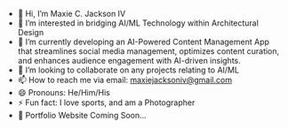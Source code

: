 - 👋 Hi, I’m Maxie C. Jackson IV
- 👀 I’m interested in bridging AI/ML Technology within Architectural Design
- 🤖 I’m currently developing an AI-Powered Content Management App that streamlines social media management, optimizes content curation, and enhances audience engagement with AI-driven insights. 
- 👥 I’m looking to collaborate on any projects relating to AI/ML
- 📫 How to reach me via email: maxiejacksoniv@gmail.com 
- 😄 Pronouns: He/Him/His
- ⚡ Fun fact: I love sports, and am a Photographer
- 🚨 Portfolio Website Coming Soon...

<!---
MaxieIV/MaxieIV is a ✨ special ✨ repository because its `README.md` (this file) appears on your GitHub profile.
You can click the Preview link to take a look at your changes.
--->
